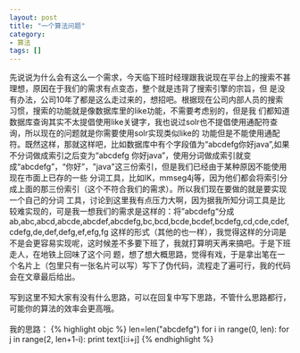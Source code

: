 ```yaml
---
layout: post
title: "一个算法问题"
category: 
- 算法
tags: []
---
```




先说说为什么会有这么一个需求，今天临下班时经理跟我说现在平台上的搜索不甚理想，原因在于我们的需求有点变态，整个就是违背了搜索引擎的宗旨，但 是没有办法，公司10年了都是这么走过来的，想招吧。根据现在公司内部人员的搜索习惯，搜索的功能就是像数据库里的like功能，不需要考虑别的，但是我 们都知道数据库查询其实不太提倡使用like关键字，我也说过solr也不提倡使用通配符查询，所以现在的问题就是你需要使用solr实现类似like的 功能但是不能使用通配符。既然这样，那就这样吧，比如数据库中有个字段值为“abcdefg你好java”,如果不分词做成索引之后变为“abcdefg 你好java”，使用分词做成索引就变成“abcdefg”，“你好”，"java"这三份索引，但是我们已经由于某种原因不能使用现在市面上已存的一些 分词工具，比如IK，mmseg4j等，因为他们都会将索引分成上面的那三份索引（这个不符合我们的需求）。所以我们现在要做的就是要实现一个自己的分词 工具，讨论到这里我有点压力大啊，因为据我所知分词工具是比较难实现的，可是我一想我们的需求是这样的：将”abcdefg“分成 ab,abc,abcd,abcde,abcdef,abcdefg,bc,bcd,bcde,bcdef,bcdefg,cd,cde,cdef,cdefg,de,def,defg,ef,efg,fg 这样的形式（其他的也一样），我觉得这样的分词是不是会更容易实现呢，这时候差不多要下班了，我就打算明天再来搞吧。于是下班走人，在地铁上回味了这个问 题，想了想大概思路，觉得有戏，于是拿出笔在一个名片上（包里只有一张名片可以写）写下了伪代码，流程走了遍可行，我的代码会在文章最后给出。</br></br>
写到这里不知大家有没有什么思路，可以在回复中写下思路，不管什么思路都行，可能你的算法的效率会更高哦。</br></br>
我的思路：
{% highlight objc %}
len=len("abcdefg")
for i in range(0, len):
	for j in range(2, len+1-i):
		print text[i:i+j]
{% endhighlight %}